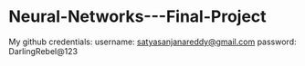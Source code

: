 # Neural-Networks---Final-Project
My github credentials:
username: satyasanjanareddy@gmail.com
password: DarlingRebel@123

